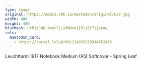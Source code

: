 ```yaml
---
type: image
original: https://media.r0b.io/mastodon/original/637.jpg
width: 480
height: 480
blurhash: UrPjiJWB~Xxut7j[afWUxvj[RijZt7j[ayay
refs:
  mastodon_card:
    - https://social.lol/@r0b/114955259934952495
---
```


Leuchtturm 1917 Notebook Medium (A5) Softcover - Spring Leaf
